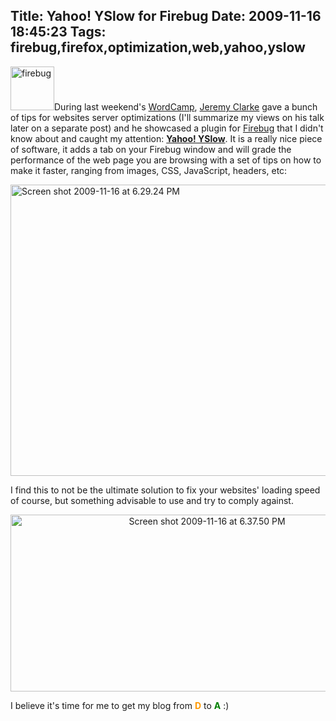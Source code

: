 Title: Yahoo! YSlow for Firebug
Date: 2009-11-16 18:45:23
Tags: firebug,firefox,optimization,web,yahoo,yslow
---
<img class="alignright size-full wp-image-1020" title="firebug" src="http://damog.net/old/stereonaut/2009/11/firebug.jpg" alt="firebug" width="70" height="70" />During last weekend's <a href="http://2009.newyork.wordcamp.org/">WordCamp</a>, <a href="http://simianuprising.com/">Jeremy Clarke</a> gave a bunch of tips for websites server optimizations (I'll summarize my views on his talk later on a separate post) and he showcased a plugin for <a href="http://getfirebug.com/">Firebug</a> that I didn't know about and caught my attention: <strong><a href="http://developer.yahoo.com/yslow/">Yahoo! YSlow</a></strong>. It is a really nice piece of software, it adds a tab on your Firebug window and will grade the performance of the web page you are browsing with a set of tips on how to make it faster, ranging from images, CSS, JavaScript, headers, etc:
<p style="text-align: left;"><a rel="attachment wp-att-1018" href="http://stereonaut.net/yahoo-yslow-for-firebug/screen-shot-2009-11-16-at-6-29-24-pm/"><img class="aligncenter size-full wp-image-1018" title="Screen shot 2009-11-16 at 6.29.24 PM" src="http://damog.net/old/stereonaut/2009/11/Screen-shot-2009-11-16-at-6.29.24-PM.png" alt="Screen shot 2009-11-16 at 6.29.24 PM" width="580" height="466" /></a></p>
<p style="text-align: left;">I find this to not be the ultimate solution to fix your websites' loading speed of course, but something advisable to use and try to comply against.</p>
<p style="text-align: center;"><img class="aligncenter size-full wp-image-1019" title="Screen shot 2009-11-16 at 6.37.50 PM" src="http://damog.net/old/stereonaut/2009/11/Screen-shot-2009-11-16-at-6.37.50-PM.png" alt="Screen shot 2009-11-16 at 6.37.50 PM" width="613" height="283" /></p>
<p style="text-align: left;">I believe it's time for me to get my blog from <span style="color: #ff9900;"><strong>D</strong></span> to <span style="color: #008000;"><strong>A</strong></span> :)</p>